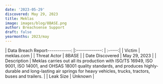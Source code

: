 ```yaml
---
date: '2023-05-29'
discovered: May 29, 2023
title: Meklas
image: images/blog/8BASE.png
author: Breachsense Support
draft: false
yearmonths: 2023/may
---
```


| Data Breach Report------------:     |:-------------:    | :-----:|
| Victim      | meklas.com      | 
| Threat Actor      | 8BASE      | 
| Date Discovered      | May 29, 2023      | 
| Description      | Meklas carries out all its production with ISO/TS 16949, ISO 9001, ISO 14001, and OHSAS 18001 quality standards, and produces highly-durable and long-lasting air springs for heavy vehicles, trucks, tractors, buses and trailers.      | 
| Leak Size      | Unknown      | 

